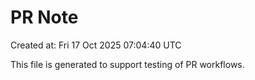 # PR Note

Created at: Fri 17 Oct 2025 07:04:40 UTC

This file is generated to support testing of PR workflows.
